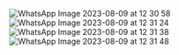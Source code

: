 ![WhatsApp Image 2023-08-09 at 12 30 58](https://github.com/Sandra2208/Portofolio/assets/98791783/61964247-52ac-442d-8558-4ca17c268757)
![WhatsApp Image 2023-08-09 at 12 31 24](https://github.com/Sandra2208/Portofolio/assets/98791783/dc3f5339-c468-479b-b9fb-c0374db2e9a0)
![WhatsApp Image 2023-08-09 at 12 31 38](https://github.com/Sandra2208/Portofolio/assets/98791783/08ce712a-8d59-4349-895e-0d709a80309e)
![WhatsApp Image 2023-08-09 at 12 31 48](https://github.com/Sandra2208/Portofolio/assets/98791783/b3a785ce-5efa-499c-92e7-44b2095eec23)
